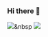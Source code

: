 ### Hi there 👋

<img src="https://img.shields.io/badge/JavaScript-F7DF1E?style=flat&logo=JavaScript&logoColor=white"/>&nbsp 
<img src="https://img.shields.io/badge/Java-007396?style=flat&logo=Java&logoColor=white" />
<!--
**AHRUMPARK/AHRUMPARK** is a ✨ _special_ ✨ repository because its `README.md` (this file) appears on your GitHub profile.

Here are some ideas to get you started:

- 🔭 I’m currently working on ...
- 🌱 I’m currently learning ...
- 👯 I’m looking to collaborate on ...
- 🤔 I’m looking for help with ...
- 💬 Ask me about ...
- 📫 How to reach me: ...
- 😄 Pronouns: ...
- ⚡ Fun fact: ...
-->
